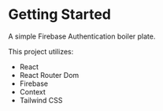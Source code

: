 # Getting Started

A simple Firebase Authentication boiler plate.

This project utilizes:
- React
- React Router Dom
- Firebase
- Context
- Tailwind CSS